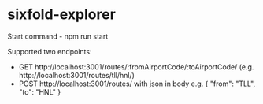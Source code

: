 # sixfold-explorer

Start command - npm run start

Supported two endpoints:
- GET http://localhost:3001/routes/:fromAirportCode/:toAirportCode/ (e.g. http://localhost:3001/routes/tll/hnl/)
- POST http://localhost:3001/routes/ with json in body e.g.
{
	"from": "TLL",
	"to": "HNL"
}
